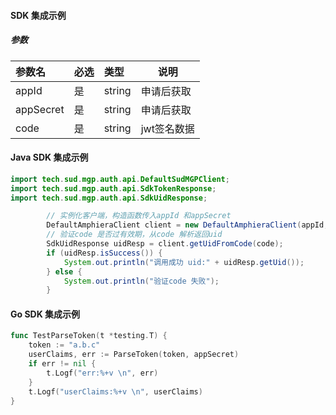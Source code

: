 ####  SDK 集成示例

##### 参数

|参数名|必选|类型|说明|
|:----    |:---|:----- |-----   |
|appId |是  |string | 申请后获取   |
|appSecret |是  |string | 申请后获取    |
| code    |是  |string | jwt签名数据   |

#### Java SDK 集成示例
```java
import tech.sud.mgp.auth.api.DefaultSudMGPClient;
import tech.sud.mgp.auth.api.SdkTokenResponse;
import tech.sud.mgp.auth.api.SdkUidResponse;

        // 实例化客户端，构造函数传入appId 和appSecret
        DefaultAmphieraClient client = new DefaultAmphieraClient(appId, appSecret);
        // 验证code 是否过有效期，从code 解析返回uid
        SdkUidResponse uidResp = client.getUidFromCode(code);
        if (uidResp.isSuccess()) {
            System.out.println("调用成功 uid:" + uidResp.getUid());
        } else {
            System.out.println("验证code 失败");
        }
```

#### Go SDK 集成示例

```go
func TestParseToken(t *testing.T) {
	token := "a.b.c"
	userClaims, err := ParseToken(token, appSecret)
	if err != nil {
		t.Logf("err:%+v \n", err)
	}
	t.Logf("userClaims:%+v \n", userClaims)
}
```